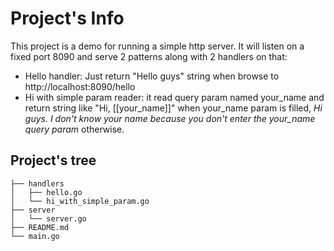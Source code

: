 # Project's Info

This project is a demo for running a simple http server. 
It will listen on a fixed port 8090 and serve 2 patterns along with 2 handlers on that:
- Hello handler: Just return "Hello guys" string when browse to http://localhost:8090/hello
- Hi with simple param reader: it read query param named your_name and return string like "Hi, [[your_name]]" when your_name param is filled, *Hi guys. I don't know your name because you don't enter the your_name query param* otherwise.

## Project's tree
```
├── handlers
│   ├── hello.go
│   └── hi_with_simple_param.go
├── server
│   └── server.go
├── README.md
└── main.go
```